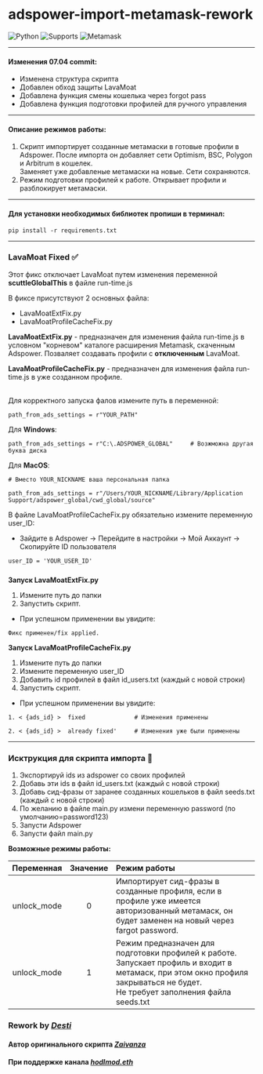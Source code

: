 # adspower-import-metamask-rework
![Python](https://img.shields.io/badge/Python-3.7%20%7C%203.8%20%7C%203.9%20%7C%203.10-blue?style=flat-square)
![Supports](https://img.shields.io/badge/Python-Windows%20%7C%20MacOS%20%7C%20Linux-brightgreen?style=flat-square)
![Metamask](https://img.shields.io/badge/Metamask-10.26.2-orange?style=flat-square)
___
#### Изменения 07.04 commit:

* Изменена структура скрипта
* Добавлен обход защиты LavaMoat
* Добавлена функция смены кошелька через forgot pass
* Добавлена функция подготовки профилей для ручного управления
___



#### Описание режимов работы:
1. Скрипт импортирует созданные метамаски в готовые профили в Adspower.
После импорта он добавляет сети Optimism, BSC, Polygon и Arbitrum в кошелек.  
Заменяет уже добавленые метамаски на новые. Сети сохраняются.
2. Режим подготовки профилей к работе. Открывает профили и разблокирует метамаски.

___
#### Для установки необходимых библиотек пропиши в терминал:
```
pip install -r requirements.txt
```
___
### LavaMoat Fixed :white_check_mark:

Этот фикс отключает LavaMoat путем изменения переменной **scuttleGlobalThis** в файле run-time.js


В фиксе присутствуют 2 основных файла:
* LavaMoatExtFix.py
* LavaMoatProfileCacheFix.py



**LavaMoatExtFix.py** - предназначен для изменения файла run-time.js в условном "корневом" каталоге расширения Metamask, скаченным Adspower. Позваляет создавать профили с **отключенным** LavaMoat.


**LavaMoatProfileCacheFix.py** - предназначен для изменения файла run-time.js в уже созданном профиле.
<br></br>

Для корректного запуска фалов измените путь в переменной:

    path_from_ads_settings = r"YOUR_PATH"
Для **Windows**:

    path_from_ads_settings = r"С:\.ADSPOWER_GLOBAL"     # Возжможна другая буква диска

Для **MacOS**:
    
    # Вместо YOUR_NICKNAME ваша персональная папка

    path_from_ads_settings = r"/Users/YOUR_NICKNAME/Library/Application Support/adspower_global/cwd_global/source"


В файле LavaMoatProfileCacheFix.py обязательно измените переменную user_ID:
* Зайдите в Adspower -> Перейдите в настройки -> Мой Аккаунт -> Скопируйте ID пользователя

```
user_ID = 'YOUR_USER_ID'
```

###

**Запуск LavaMoatExtFix.py**
1. Измените путь до папки
2. Запустить скрипт.
* При успешном применении вы увидите:

```
Фикс применен/fix applied.
```


**Запуск LavaMoatProfileCacheFix.py**
1. Измените путь до папки
2. Измените переменную user_ID
3. Добавить id профилей в файл id_users.txt (каждый с новой строки)
4. Запустить скрипт.

* При успешном применении вы увидите:

```
1. < {ads_id} >  fixed              # Изменения применены 

2. < {ads_id} >  already fixed'     # Изменения уже были применены 
```

___



### Исктрукция для скрипта импорта :rocket:
1. Экспортируй ids из adspower со своих профилей
2. Добавь эти ids в файл id_users.txt (каждый с новой строки)
3. Добавь сид-фразы от заранее созданных кошельков в файл seeds.txt (каждый с новой строки)
4. По желанию в файле main.py измени переменную password (по умолчанию=password123)
5. Запусти Adspower
6. Запусти файл main.py


**Возможные режимы работы:**

|  Переменная   |  Значение  | Режим работы                                                                                                                                                                              |        
|:-------------:|:----------:|:------------------------------------------------------------------------------------------------------------------------------------------------------------------------------------------|
|  unlock_mode  |     0      | Импортирует сид-фразы в созданные профиля, если в профиле уже имеется авторизованный метамаск, он будет заменен на новый через fargot password.                                           |
|  unlock_mode  |     1      | Режим предназначен для подготовки профилей к работе.   <br>Запускает профиль и входит в метамаск, при этом окно профиля закрываться не будет.   <br>Не требует заполнения файла seeds.txt |        


###

### Rework by *[Desti](https://t.me/ddest1)*
#### Автор оригинального скрипта ***[Zaivanza](https://t.me/zaivanza)***
#### При поддержке канала *[hodlmod.eth](https://t.me/hodlmodeth)*
